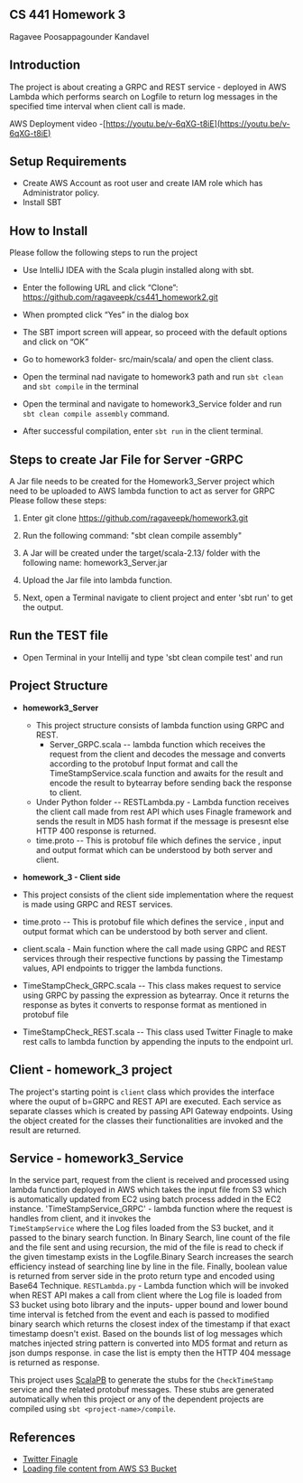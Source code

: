 ## CS 441  Homework 3

Ragavee Poosappagounder Kandavel

## Introduction

The project is about creating a  GRPC and REST service - deployed in AWS Lambda which performs search on Logfile to
return log messages in the specified time interval when client call is made.


AWS Deployment video -[https://youtu.be/v-6qXG-t8iE](https://youtu.be/v-6qXG-t8iE)

## Setup Requirements
- Create AWS Account as root user and create IAM role which has Administrator policy.
- Install SBT

## How to Install

Please follow the following steps to run the project
- Use IntelliJ IDEA with the Scala plugin installed along with sbt.
- Enter the following URL and click “Clone”: https://github.com/ragaveepk/cs441_homework2.git

- When prompted click “Yes” in the dialog box

- The SBT import screen will appear, so proceed with the default options and click on “OK”

- Go to homework3 folder- src/main/scala/ and open the client class.

- Open the terminal nad navigate to homework3 path and run `sbt clean`  and `sbt compile` in the terminal

- Open the terminal and navigate to homework3_Service folder and run `sbt clean compile assembly` command.

- After successful compilation, enter `sbt run` in the  client terminal.

## Steps to  create Jar File for Server -GRPC

A Jar file needs to be created for the Homework3_Server project which need to be uploaded to AWS lambda function to act as server for GRPC
Please follow these steps:

1) Enter git clone https://github.com/ragaveepk/homework3.git

2) Run the following command: "sbt clean compile assembly"

3) A Jar will be created under the target/scala-2.13/ folder with the following name: homework3_Server.jar

4) Upload the Jar file into lambda function.

5) Next, open a Terminal navigate to client project and enter 'sbt run' to get the output.

## Run the TEST file
- Open Terminal in your Intellij and type 'sbt  clean compile test' and run

## Project Structure
- **homework3_Server** 
  - This project structure consists of  lambda function using GRPC and  REST.
    - Server_GRPC.scala -- lambda function which receives the request from the client and decodes the message and converts according
                          to the protobuf Input format  and call the TimeStampService.scala function and awaits for the result and encode the result 
                          to bytearray before sending back the response to client.
  - Under Python folder -- RESTLambda.py - Lambda function receives the client call made from rest API which uses Finagle framework and 
                           sends the result in MD5 hash format if the message is presesnt else HTTP 400 response is returned.
  - time.proto -- This is protobuf file which defines the service , input and output format which can be understood by both server and client.
  
- **homework_3  - Client side**
- This project consists of the client side implementation where the request is made using GRPC and REST services.
- time.proto -- This is protobuf file which defines the service , input and output format which can be understood by both server and client.
- client.scala - Main function where the call made using GRPC and REST services through their respective functions 
                  by passing the Timestamp values, API endpoints to trigger the lambda functions.
- TimeStampCheck_GRPC.scala -- This class makes request to service using GRPC by passing the expression as bytearray.
                               Once it returns the response as bytes it converts to response format as mentioned in protobuf file
- TimeStampCheck_REST.scala -- This class used Twitter Finagle to make rest calls to lambda function by appending 
                                the inputs to the endpoint url.

## Client - homework_3  project
The project's starting point is `client` class which provides the interface where the ouput of b=GRPC and REST API are  executed.
Each service as separate classes which is created by passing API Gateway endpoints.
Using the object created for the classes their functionalities are invoked and the result are returned.


## Service - homework3_Service
In the service part, request from the client is received and processed using lambda function deployed in AWS 
which takes the input file from S3 which is automatically updated from EC2 using batch process added in the EC2 instance. 
'TimeStampService_GRPC' - lambda function where the request is handles from client, and it invokes the  
`TimeStampService` where the Log files loaded from the S3 bucket, and it passed to the binary search function.
In Binary Search, line count of the file and the file sent and using recursion, the mid of the file is read to check
if the given timestamp exists in the Logfile.Binary Search increases the search efficiency instead of searching
line by line in the file. Finally, boolean value is returned from server side in the proto return type  and encoded 
using Base64 Technique. 
`RESTLambda.py` - Lambda function which will be invoked when REST API makes  a call from client where the Log file is loaded
from S3 bucket using boto library and the inputs- upper bound and lower bound time interval is fetched from the event 
and each is passed to modified binary search which returns the closest index of the timestamp if that exact timestamp
doesn't exist. Based on the bounds list of log messages which matches injected string pattern is converted into MD5 format 
and return as json dumps response. in case the list is empty then the HTTP 404 message is returned as response.

This project uses [ScalaPB](https://scalapb.github.io/) to generate the stubs for the `CheckTimeStamp` service and the related protobuf messages.
These stubs are generated automatically when  this project or any of the dependent projects are compiled using `sbt <project-name>/compile`.


## References
- [Twitter Finagle](https://twitter.github.io/finagle/guide/Quickstart.html)
- [Loading file content from AWS S3 Bucket](https://docs.aws.amazon.com/code-samples/latest/catalog/java-s3-src-main-java-aws-example-s3-GetObject2.java.html)  
